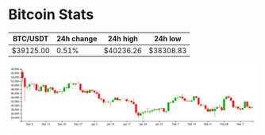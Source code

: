 # Bitcoin Stats

BTC/USDT|24h change|24h high|24h low|
|---|---|---|---|
|$39125.00|0.51%|$40236.26|$38308.83|

<img src="./chart.svg">
